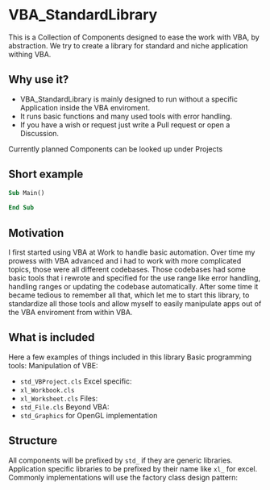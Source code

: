 # VBA_StandardLibrary

This is a Collection of Components designed to ease the work with VBA, by abstraction.
We try to create a library for standard and niche application withing VBA.

## Why use it?
* VBA_StandardLibrary is mainly designed to run without a specific Application inside the VBA enviroment.
* It runs basic functions and many used tools with error handling.
* If you have a wish or request just write a Pull request or open a Discussion.

Currently planned Components can be looked up under Projects

## Short example
```vb
Sub Main()
  
End Sub
```

## Motivation
I first started using VBA at Work to handle basic automation.
Over time my prowess with VBA advanced and i had to work with more complicated topics, those were all different codebases.
Those codebases had some basic tools that i rewrote and specified for the use range like error handling, handling ranges or updating the codebase automatically.
After some time it became tedious to remember all that, which let me to start this library, to standardize all those tools and allow myself to easily manipulate apps out of the VBA enviroment from within VBA.

## What is included
Here a few examples of things included in this library
Basic programming tools:
Manipulation of VBE:
* `std_VBProject.cls`
Excel specific:
* `xl_Workbook.cls`
* `xl_Worksheet.cls`
Files:
* `std_File.cls`
Beyond VBA:
* `std_Graphics` for OpenGL implementation

## Structure
All components will be prefixed by `std_` if they are generic libraries.
Application specific libraries to be prefixed by their name like `xl_` for excel.
Commonly implementations will use the factory class design pattern: